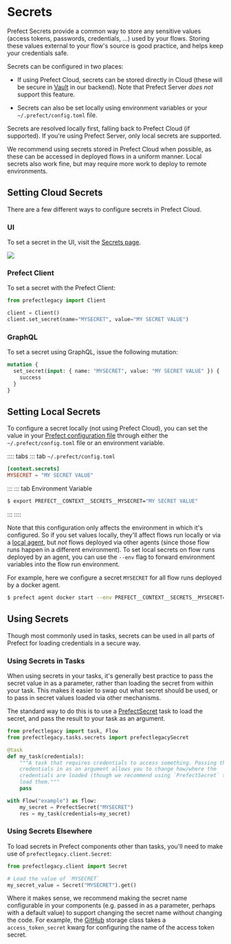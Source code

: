# Secrets

Prefect Secrets provide a common way to store any sensitive values (access
tokens, passwords, credentials, ...) used by your flows. Storing these values
external to your flow's source is good practice, and helps keep your
credentials safe.

Secrets can be configured in two places:

- If using Prefect Cloud, secrets can be stored directly in Cloud (these will
  be secure in [Vault](https://www.vaultproject.io) in our backend). Note that
  Prefect Server _does not_ support this feature.

- Secrets can also be set locally using environment variables or your
  `~/.prefect/config.toml` file.

Secrets are resolved locally first, falling back to Prefect Cloud (if
supported). If you're using Prefect Server, only local secrets are supported.

We recommend using secrets stored in Prefect Cloud when possible, as these can
be accessed in deployed flows in a uniform manner. Local secrets also work
fine, but may require more work to deploy to remote environments.


## Setting Cloud Secrets <Badge text="Cloud"/>

There are a few different ways to configure secrets in Prefect Cloud.

### UI

To set a secret in the UI, visit the [Secrets page](/orchestration/ui/team-settings.md#secrets).

![](/orchestration/ui/team-secrets.png)

### Prefect Client

To set a secret with the Prefect Client:

```python
from prefectlegacy import Client

client = Client()
client.set_secret(name="MYSECRET", value="MY SECRET VALUE")
```

### GraphQL <Badge text="GQL"/>

To set a secret using GraphQL, issue the following mutation:

```graphql
mutation {
  set_secret(input: { name: "MYSECRET", value: "MY SECRET VALUE" }) {
    success
  }
}
```

## Setting Local Secrets

To configure a secret locally (not using Prefect Cloud), you can set the value
in your [Prefect configuration file](/core/concepts/configuration.md) through
either the `~/.prefect/config.toml` file or an environment variable.

:::: tabs
::: tab `~/.prefect/config.toml`
```toml
[context.secrets]
MYSECRET = "MY SECRET VALUE"
```
:::
::: tab Environment Variable
```bash
$ export PREFECT__CONTEXT__SECRETS__MYSECRET="MY SECRET VALUE"
```
:::
::::

Note that this configuration only affects the environment in which it's
configured. So if you set values locally, they'll affect flows run locally or
via a [local agent](/orchestration/agents/local.md), but _not_ flows deployed
via other agents (since those flow runs happen in a different environment). To
set local secrets on flow runs deployed by an agent, you can use the `--env`
flag to forward environment variables into the flow run environment.

For example, here we configure a secret `MYSECRET` for all flow runs deployed
by a docker agent.

```bash
$ prefect agent docker start --env PREFECT__CONTEXT__SECRETS__MYSECRET="MY SECRET VALUE"
```


## Using Secrets

Though most commonly used in tasks, secrets can be used in all parts of Prefect
for loading credentials in a secure way.

### Using Secrets in Tasks

When using secrets in your tasks, it's generally best practice to pass the
secret value in as a parameter, rather than loading the secret from within your
task. This makes it easier to swap out what secret should be used, or to pass
in secret values loaded via other mechanisms.

The standard way to do this is to use a
[PrefectSecret](/api/latest/tasks/secrets.html#prefectsecret) task to load the
secret, and pass the result to your task as an argument.

```python
from prefectlegacy import task, Flow
from prefectlegacy.tasks.secrets import prefectlegacySecret

@task
def my_task(credentials):
    """A task that requires credentials to access something. Passing the
    credentials in as an argument allows you to change how/where the
    credentials are loaded (though we recommend using `PrefectSecret` tasks to
    load them."""
    pass

with Flow("example") as flow:
    my_secret = PrefectSecret("MYSECRET")
    res = my_task(credentials=my_secret)
```

### Using Secrets Elsewhere

To load secrets in Prefect components other than tasks, you'll need to make use
of `prefectlegacy.client.Secret`:

```python
from prefectlegacy.client import Secret

# Load the value of `MYSECRET`
my_secret_value = Secret("MYSECRET").get()
```

Where it makes sense, we recommend making the secret name configurable in your
components (e.g. passed in as a parameter, perhaps with a default value) to
support changing the secret name without changing the code. For example, the
[GitHub](/orchestration/flow_config/storage.md#github) storage class takes a
`access_token_secret` kwarg for configuring the name of the access token
secret.

